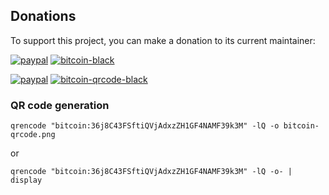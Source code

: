 ## Donations
To support this project, you can make a donation to its current maintainer:  

[![paypal](https://github.com/Ximi1970/Donate/blob/master/paypal_btn_donateCC_LG_1.gif)](https://paypal.me/Ximi1970)
[![bitcoin-black](https://github.com/Ximi1970/Donate/blob/master/bitcoin-donate-black.png)](https://raw.githubusercontent.com/Ximi1970/Donate/master/bitcoin-address.txt)
  
  
[![paypal](https://github.com/Ximi1970/Donate/blob/master/paypal_btn_donateCC_LG_2.gif)](https://paypal.me/Ximi1970)
[![bitcoin-qrcode-black](https://github.com/Ximi1970/Donate/blob/master/bitcoin-donate-qrcode-black.png)](https://raw.githubusercontent.com/Ximi1970/Donate/master/bitcoin-address.txt)

### QR code generation

```
qrencode "bitcoin:36j8C43FSftiQVjAdxzZH1GF4NAMF39k3M" -lQ -o bitcoin-qrcode.png
```

or

```
qrencode "bitcoin:36j8C43FSftiQVjAdxzZH1GF4NAMF39k3M" -lQ -o- | display
```
